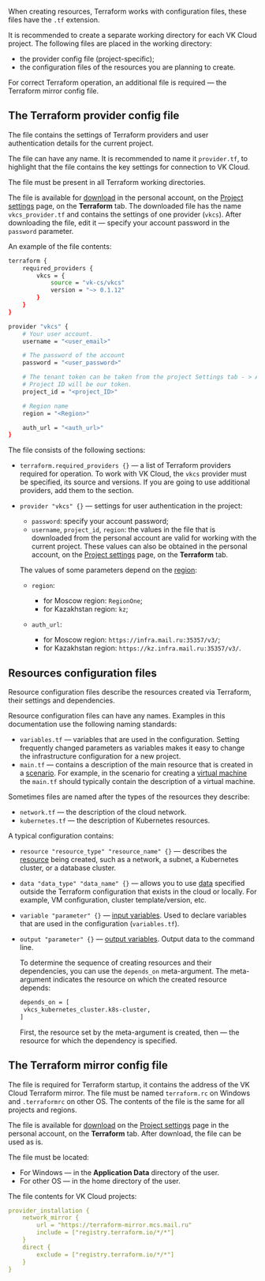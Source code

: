 When creating resources, Terraform works with configuration files, these files have the `.tf` extension.

It is recommended to create a separate working directory for each VK Cloud project. The following files are placed in the working directory:

- the provider config file (project-specific);
- the configuration files of the resources you are planning to create.

For correct Terraform operation, an additional file is required — the Terraform mirror config file.

## The Terraform provider config file

The file contains the settings of Terraform providers and user authentication details for the current project.

The file can have any name. It is recommended to name it `provider.tf`, to highlight that the file contains the key settings for connection to VK Cloud.

The file must be present in all Terraform working directories.

The file is available for [download](../../quick-start#preparatory-steps) in the personal account, on the [Project settings](https://mcs.mail.ru/app/project/terraform) page, on the **Terraform** tab. The downloaded file has the name `vkcs_provider.tf` and contains the settings of one provider (`vkcs`). After downloading the file, edit it — specify your account password in the `password` parameter.

An example of the file contents:

```bash
terraform {
    required_providers {
        vkcs = {
            source = "vk-cs/vkcs"
            version = "~> 0.1.12"
        }
    }
}

provider "vkcs" {
    # Your user account.
    username = "<user_email>"

    # The password of the account
    password = "<user_password>"

    # The tenant token can be taken from the project Settings tab - > API keys.
    # Project ID will be our token.
    project_id = "<project_ID>"

    # Region name
    region = "<Region>"

    auth_url = "<auth_url>"
}
```

The file consists of the following sections:

- `terraform.required_providers {}` — a list of Terraform providers required for operation. To work with VK Cloud, the `vkcs` provider must be specified, its source and versions. If you are going to use additional providers, add them to the section.
- `provider "vkcs" {}` — settings for user authentication in the project:

  - `password`: specify your account password;
  - `username`, `project_id`, `region`: the values in the file that is downloaded from the personal account are valid for working with the current project. These values can also be obtained in the personal account, on the [Project settings](https://mcs.mail.ru/app/project/terraform) page, on the **Terraform** tab.

  The values of some parameters depend on the [region](/ru/base/account/concepts/regions):

  - `region`:

    - for Moscow region: `RegionOne`;
    - for Kazakhstan region: `kz`;

  - `auth_url`:

    - for Moscow region: `https://infra.mail.ru:35357/v3/`;
    - for Kazakhstan region: `https://kz.infra.mail.ru:35357/v3/`.

## Resources configuration files

Resource configuration files describe the resources created via Terraform, their settings and dependencies.

Resource configuration files can have any names. Examples in this documentation use the following naming standards:

- `variables.tf` — variables that are used in the configuration. Setting frequently changed parameters as variables makes it easy to change the infrastructure configuration for a new project.
- `main.tf` — contains a description of the main resource that is created in a [scenario](../../use-cases). For example, in the scenario for creating a [virtual machine](../../use-cases/iaas/create) the `main.tf` should typically contain the description of a virtual machine.

Sometimes files are named after the types of the resources they describe:

- `network.tf` — the description of the cloud network.
- `kubernetes.tf` — the description of Kubernetes resources.

A typical configuration contains:

- `resource "resource_type" "resource_name" {}` — describes the [resource](https://www.terraform.io/language/resources/syntax) being created, such as a network, a subnet, a Kubernetes cluster, or a database cluster.
- `data "data_type" "data_name" {}` — allows you to use [data](https://www.terraform.io/language/data-sources) specified outside the Terraform configuration that exists in the cloud or locally. For example, VM configuration, cluster template/version, etc.
- `variable "parameter" {}` — [input variables](https://www.terraform.io/language/values/variables). Used to declare variables that are used in the configuration (`variables.tf`).
- `output "parameter" {}` — [output variables](https://www.terraform.io/language/values/outputs). Output data to the command line.

    To determine the sequence of creating resources and their dependencies, you can use the `depends_on` meta-argument. The meta-argument indicates the resource on which the created resource depends:

    ```bash
    depends_on = [
     vkcs_kubernetes_cluster.k8s-cluster,
    ]
    ```

    First, the resource set by the meta-argument is created, then — the resource for which the dependency is specified.

## The Terraform mirror config file

The file is required for Terraform startup, it contains the address of the VK Cloud Terraform mirror. The file must be named `terraform.rc` on Windows and `.terraformrc` on other OS. The contents of the file is the same for all projects and regions.

The file is available for [download](../../quick-start#preparatory-steps) on the [Project settings](https://mcs.mail.ru/app/project/terraform) page in the personal account, on the **Terraform** tab. After download, the file can be used as is.

The file must be located:

- For Windows — in the **Application Data** directory of the user.
- For other OS — in the home directory of the user.

The file contents for VK Cloud projects:

```yaml
provider_installation {
    network_mirror {
        url = "https://terraform-mirror.mcs.mail.ru"
        include = ["registry.terraform.io/*/*"]
    }
    direct {
        exclude = ["registry.terraform.io/*/*"]
    }
}
```
